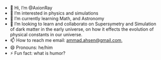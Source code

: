 - 👋 Hi, I’m @AxionRay
- 👀 I’m interested in physics and simulations
- 🌱 I’m currently learning Math, and Astronomy 
- 💞️ I’m looking to learn and collaborato on Supersymetry and Simulation of dark matter in the early universe, on how it effects the evolution of physical constants in our universe. 
- 📫 How to reach me email: ammad.ahsen@gmail.com, 
- 😄 Pronouns: he/him
- ⚡ Fun fact: what is humor?

<!---
AxionRay/AxionRay is a ✨ special ✨ repository because its `README.md` (this file) appears on your GitHub profile.
You can click the Preview link to take a look at your changes.
--->
